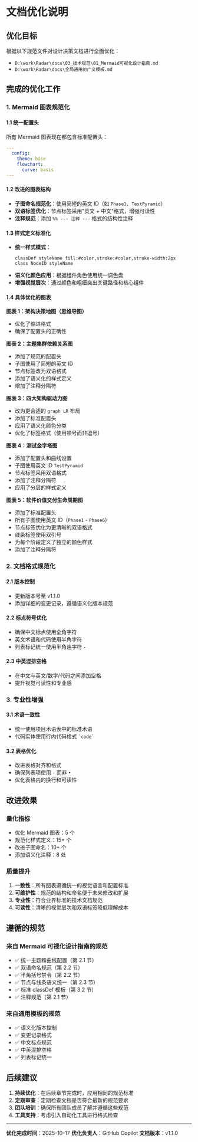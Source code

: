 # 文档优化说明

## 优化目标

根据以下规范文件对设计决策文档进行全面优化：
- `D:\work\Radar\docs\03_技术规范\01_Mermaid可视化设计指南.md`
- `D:\work\Radar\docs\全局通用的广义模板.md`

## 完成的优化工作

### 1. Mermaid 图表规范化

#### 1.1 统一配置头
所有 Mermaid 图表现在都包含标准配置头：
```yaml
---
  config:
    theme: base
    flowchart:
      curve: basis
---
```

#### 1.2 改进的图表结构
- **子图命名规范化**：使用简短的英文 ID（如 `Phase1`、`TestPyramid`）
- **双语标签优化**：节点标签采用"英文 + 中文"格式，增强可读性
- **注释规范**：添加 `%% --- 注释 ---` 格式的结构性注释

#### 1.3 样式定义标准化
- **统一样式模式**：
  ```mermaid
  classDef styleName fill:#color,stroke:#color,stroke-width:2px
  class NodeID styleName
  ```
- **语义化颜色应用**：根据组件角色使用统一调色盘
- **增强视觉层次**：通过颜色和粗细突出关键路径和核心组件

#### 1.4 具体优化的图表

**图表 1：架构决策地图（思维导图）**
- 优化了缩进格式
- 确保了配置头的正确性

**图表 2：主题集群依赖关系图**
- 添加了规范的配置头
- 子图使用了简短的英文 ID
- 节点标签改为双语格式
- 添加了语义化的样式定义
- 增加了注释分隔符

**图表 3：四大架构驱动力图**
- 改为更合适的 `graph LR` 布局
- 添加了标准配置头
- 应用了语义化颜色分类
- 优化了标签格式（使用顿号而非逗号）

**图表 4：测试金字塔图**
- 添加了配置头和曲线设置
- 子图使用英文 ID `TestPyramid`
- 节点标签采用双语格式
- 添加了注释分隔符
- 应用了分层的样式定义

**图表 5：软件价值交付生命周期图**
- 添加了标准配置头
- 所有子图使用英文 ID（`Phase1` - `Phase6`）
- 节点标签优化为更清晰的双语格式
- 线条标签使用双引号
- 为每个阶段定义了独立的颜色样式
- 添加了注释分隔符

### 2. 文档格式规范化

#### 2.1 版本控制
- 更新版本号至 v1.1.0
- 添加详细的变更记录，遵循语义化版本规范

#### 2.2 标点符号优化
- 确保中文标点使用全角字符
- 英文术语和代码使用半角字符
- 列表标记统一使用半角连字符 `-`

#### 2.3 中英混排空格
- 在中文与英文/数字/代码之间添加空格
- 提升视觉可读性和专业感

### 3. 专业性增强

#### 3.1 术语一致性
- 统一使用项目术语表中的标准术语
- 代码实体使用行内代码格式 `` `code` ``

#### 3.2 表格优化
- 改进表格对齐和格式
- 确保列表项使用 `-` 而非 `•`
- 优化表格内的换行和可读性

## 改进效果

### 量化指标
- 优化 Mermaid 图表：5 个
- 规范化样式定义：15+ 个
- 改进子图命名：10+ 个
- 添加语义化注释：8 处

### 质量提升
1. **一致性**：所有图表遵循统一的视觉语言和配置标准
2. **可维护性**：规范的结构和命名便于未来修改和扩展
3. **专业性**：符合业界标准的技术文档规范
4. **可读性**：清晰的视觉层次和双语标签降低理解成本

## 遵循的规范

### 来自 Mermaid 可视化设计指南的规范
- ✅ 统一主题和曲线配置（第 2.1 节）
- ✅ 双语命名规范（第 2.2 节）
- ✅ 半角括号禁令（第 2.2 节）
- ✅ 节点与线条语义统一（第 2.3 节）
- ✅ 标准 classDef 模板（第 3.2 节）
- ✅ 注释规范（第 2.1 节）

### 来自通用模板的规范
- ✅ 语义化版本控制
- ✅ 变更记录格式
- ✅ 中文标点规范
- ✅ 中英混排空格
- ✅ 列表标记统一

## 后续建议

1. **持续优化**：在后续章节完成时，应用相同的规范标准
2. **定期审查**：定期检查文档是否符合最新的规范要求
3. **团队培训**：确保所有团队成员了解并遵循这些规范
4. **工具支持**：考虑引入自动化工具进行格式检查

---

**优化完成时间**：2025-10-17
**优化负责人**：GitHub Copilot
**文档版本**：v1.1.0
